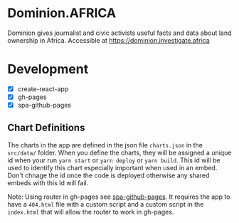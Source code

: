 # Dominion.AFRICA
Dominion gives journalist and civic activists useful facts and data about land ownership in Africa. Accessible at https://dominion.investigate.africa

# Development

- [x] create-react-app
- [x] gh-pages
- [x] spa-github-pages

## Chart Definitions

The charts in the app are defined in the json file `charts.json` in the `src/data/` folder. When you define the charts, they will be assigned a unique id when your run `yarn start` or `yarn deploy` or `yarn build`. This id will be used to identify this chart especially important when used in an embed. Don't chnage the id once the code is deployed otherwise any shared embeds with this Id will fail.

Note: Using router in gh-pages see [spa-github-pages](https://github.com/rafrex/spa-github-pages). It requires the app to have a `404.html` file with a custom script and a custom script in the `index.html` that will allow the router to work in gh-pages.